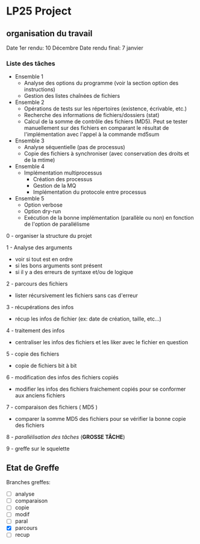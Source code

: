# LP25 Project



## organisation du travail

Date 1er rendu: 10 Décembre
Date rendu final: 7 janvier 


### Liste des tâches

- Ensemble 1
    - Analyse des options du programme (voir la section option des instructions)
    - Gestion des listes chaînées de fichiers
- Ensemble 2
    - Opérations de tests sur les répertoires (existence, écrivable, etc.)
    - Recherche des informations de fichiers/dossiers (stat)
    - Calcul de la somme de contrôle des fichiers (MD5). Peut se tester manuellement sur des fichiers en comparant le résultat de l'implémentation avec l'appel à la commande md5sum
- Ensemble 3
    - Analyse séquentielle (pas de processus)
    - Copie des fichiers à synchroniser (avec conservation des droits et de la mtime)
- Ensemble 4
    - Implémentation multiprocessus
        - Création des processus
        - Gestion de la MQ
        - Implémentation du protocole entre processus
- Ensemble 5
    - Option verbose
    - Option dry-run
    - Exécution de la bonne implémentation (parallèle ou non) en fonction de l'option de parallélisme



0 - organiser la structure du projet


1 - Analyse des arguments <br>
- voir si tout est en ordre
- si les bons arguments sont présent
- si il y a des erreurs de syntaxe et/ou de logique

2 - parcours des fichiers <br>
- lister récursivement les fichiers sans cas d'erreur

3 - récupérations des infos <br>
- récup les infos de fichier (ex: date de création, taille, etc...)

4 - traitement des infos <br>
- centraliser les infos des fichiers et les liker avec le fichier en question

5 - copie des fichiers <br>
- copie de fichiers bit à bit

6 - modification des infos des fichiers copiés <br>
- modifier les infos des fichiers fraichement copiés pour se conformer aux anciens fichiers

7 - comparaison des fichiers ( MD5 ) <br>
- comparer la somme MD5 des fichiers pour se vérifier la bonne copie des fichiers

8 - *parallélisation des tâches* (**GROSSE TÂCHE**) <br>


9 - greffe sur le squelette <br>






## Etat de Greffe

Branches greffes:
- [ ] analyse
- [ ] comparaison
- [ ] copie
- [ ] modif
- [ ] paral
- [x] parcours
- [ ] recup
